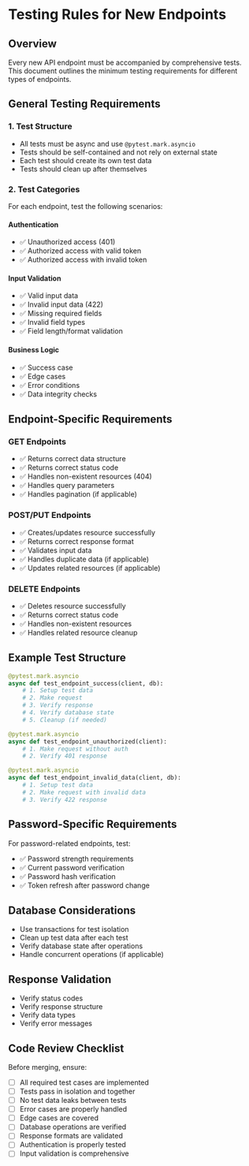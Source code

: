 # Testing Rules for New Endpoints

## Overview
Every new API endpoint must be accompanied by comprehensive tests. This document outlines the minimum testing requirements for different types of endpoints.

## General Testing Requirements

### 1. Test Structure
- All tests must be async and use `@pytest.mark.asyncio`
- Tests should be self-contained and not rely on external state
- Each test should create its own test data
- Tests should clean up after themselves

### 2. Test Categories
For each endpoint, test the following scenarios:

#### Authentication
- ✅ Unauthorized access (401)
- ✅ Authorized access with valid token
- ✅ Authorized access with invalid token

#### Input Validation
- ✅ Valid input data
- ✅ Invalid input data (422)
- ✅ Missing required fields
- ✅ Invalid field types
- ✅ Field length/format validation

#### Business Logic
- ✅ Success case
- ✅ Edge cases
- ✅ Error conditions
- ✅ Data integrity checks

## Endpoint-Specific Requirements

### GET Endpoints
- ✅ Returns correct data structure
- ✅ Returns correct status code
- ✅ Handles non-existent resources (404)
- ✅ Handles query parameters
- ✅ Handles pagination (if applicable)

### POST/PUT Endpoints
- ✅ Creates/updates resource successfully
- ✅ Returns correct response format
- ✅ Validates input data
- ✅ Handles duplicate data (if applicable)
- ✅ Updates related resources (if applicable)

### DELETE Endpoints
- ✅ Deletes resource successfully
- ✅ Returns correct status code
- ✅ Handles non-existent resources
- ✅ Handles related resource cleanup

## Example Test Structure

```python
@pytest.mark.asyncio
async def test_endpoint_success(client, db):
    # 1. Setup test data
    # 2. Make request
    # 3. Verify response
    # 4. Verify database state
    # 5. Cleanup (if needed)

@pytest.mark.asyncio
async def test_endpoint_unauthorized(client):
    # 1. Make request without auth
    # 2. Verify 401 response

@pytest.mark.asyncio
async def test_endpoint_invalid_data(client, db):
    # 1. Setup test data
    # 2. Make request with invalid data
    # 3. Verify 422 response
```

## Password-Specific Requirements

For password-related endpoints, test:
- ✅ Password strength requirements
- ✅ Current password verification
- ✅ Password hash verification
- ✅ Token refresh after password change

## Database Considerations
- Use transactions for test isolation
- Clean up test data after each test
- Verify database state after operations
- Handle concurrent operations (if applicable)

## Response Validation
- Verify status codes
- Verify response structure
- Verify data types
- Verify error messages

## Code Review Checklist
Before merging, ensure:
- [ ] All required test cases are implemented
- [ ] Tests pass in isolation and together
- [ ] No test data leaks between tests
- [ ] Error cases are properly handled
- [ ] Edge cases are covered
- [ ] Database operations are verified
- [ ] Response formats are validated
- [ ] Authentication is properly tested
- [ ] Input validation is comprehensive 